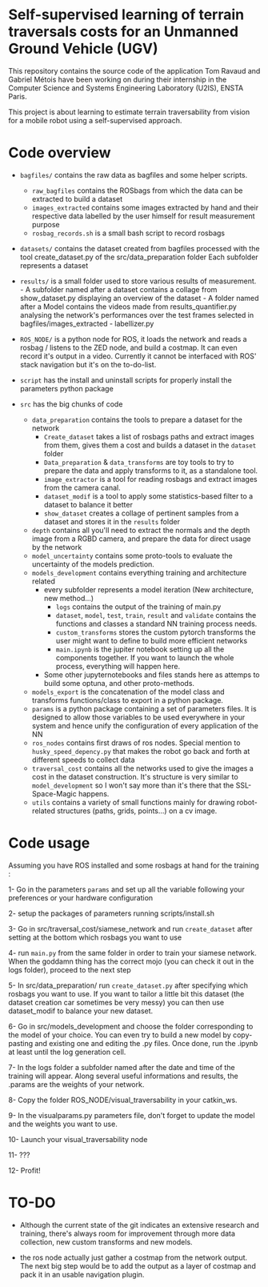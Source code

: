 # Self-supervised learning of terrain traversals costs for an Unmanned Ground Vehicle (UGV)

This repository contains the source code of the application Tom Ravaud and Gabriel Métois have been working on during their internship in the Computer Science and Systems Engineering Laboratory (U2IS), ENSTA Paris.

This project is about learning to estimate terrain traversability from vision for a mobile robot using a self-supervised approach.


# Code overview

- `bagfiles/` contains the raw data as bagfiles and some helper scripts.
  - `raw_bagfiles` contains the ROSbags from which the data can be extracted to build a dataset
  - `images_extracted` contains some images extracted by hand and their respective data labelled by the user himself for result measurement purpose
  - `rosbag_records.sh` is a small bash script to record rosbags

- `datasets/` contains the dataset created from bagfiles processed with the tool create_dataset.py of the src/data_preparation folder
              Each subfolder represents a dataset

- `results/` is a small folder used to store various results of measurement.
            - A subfolder named after a dataset contains a collage from show_dataset.py displaying an overview of the dataset
            - A folder named after a Model contains the videos made from results_quantifier.py analysing the network's performances over the test    frames selected in bagfiles/images_extracted
            - labellizer.py 

- `ROS_NODE/` is a python node for ROS, it loads the network and reads a rosbag / listens to the ZED node, and build a costmap. It can even record    it's output in a video. Currently it cannot be interfaced with ROS' stack navigation but it's on the to-do-list.

- `script` has the install and uninstall scripts for properly install the parameters python package

- `src` has the big chunks of code
  - `data_preparation` contains the tools to prepare a dataset for the network
    - `Create_dataset` takes a list of rosbags paths and extract images from them, gives them a cost and builds a dataset in the `dataset` folder
    - `Data_preparation` & `data_transforms` are toy tools to try to prepare the data and apply transforms to it, as a standalone tool.
    - `image_extractor` is a tool for reading rosbags and extract images from the camera canal.
    - `dataset_modif` is a tool to apply some statistics-based filter to a dataset to balance it better
    - `show_dataset` creates a collage of pertinent samples from a dataset and stores it in the `results` folder
  - `depth` contains all you'll need to extract the normals and the depth image from a RGBD camera, and prepare the data for direct usage by the network
  - `model_uncertainty` contains some proto-tools to evaluate the uncertainty of the models prediction.
  - `models_development` contains everything training and architecture related
    - every subfolder represents a model iteration (New architecture, new method...)
      - `logs` contains the output of the training of main.py
      - `dataset`, `model`, `test`, `train`, `result` and `validate` contains the functions and classes a standard NN training process needs.
      - `custom_transforms` stores the custom pytorch transforms the user might want to define to build more efficient networks
      - `main.ipynb` is the jupiter notebook setting up all the components together. If you want to launch the whole process, everything will happen here.
    - Some other jupyternotebooks and files stands here as attemps to build some optuna, and other proto-methods.
  - `models_export` is the concatenation of the model class and transforms functions/class to export in a python package.
  - `params` is a python package containing a set of parameters files. It is designed to allow those variables to be used everywhere in your system and hence unify the configuration of every application of the NN
  - `ros_nodes` contains first draws of ros nodes. Special mention to `husky_speed_depency.py` that makes the robot go back and forth at different speeds to collect data
  - `traversal_cost` contains all the networks used to give the images a cost in the dataset construction. It's structure is very similar to `model_development` so I won't say more than it's there that the SSL-Space-Magic happens.
  - `utils` contains a variety of small functions mainly for drawing robot-related structures (paths, grids, points...) on a cv image.


# Code usage

Assuming you have ROS installed and some rosbags at hand for the training :

1- Go in the parameters `params` and set up all the variable following your preferences or your hardware configuration

2- setup the packages of parameters running scripts/install.sh

3- Go in src/traversal_cost/siamese_network and run `create_dataset` after setting at the bottom which rosbags you want to use

4- run `main.py` from the same folder in order to train your siamese network. When the goddamn thing has the correct mojo (you can check it out in the logs folder), proceed to the next step

5- In src/data_preparation/ run `create_dataset.py` after specifying which rosbags you want to use. If you want to tailor a little bit this dataset (the dataset creation car sometimes be very messy) you can then use dataset_modif to balance your new dataset.

6- Go in src/models_development and choose the folder corresponding to the model of your choice. You can even try to build a new model by copy-pasting and existing one and editing the .py files. Once done, run the .ipynb at least until the log generation cell.

7- In the logs folder a subfolder named after the date and time of the training will appear. Along several useful informations and results, the .params are the weights of your network.

8- Copy the folder ROS_NODE/visual_traversability in your catkin_ws.

9- In the visualparams.py parameters file, don't forget to update the model and the weights you want to use.

10- Launch your visual_traversability node

11- ???

12- Profit!

# TO-DO

- Although the current state of the git indicates an extensive research and training, there's always room for improvement through more data collection, new custom transforms and new models.

- the ros node actually just gather a costmap from the network output. The next big step would be to add the output as a layer of costmap and pack it in an usable navigation plugin.
